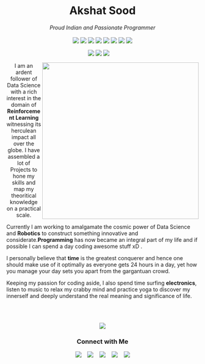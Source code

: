 <h1 align=center>Akshat Sood</h1>

<p align=center><em>Proud Indian and Passionate Programmer</em><br><br>
    <img src="https://img.shields.io/badge/Robotics-blueviolet">
    <img src="https://img.shields.io/badge/Python-blue">
    <img src="https://img.shields.io/badge/Reinforcement Learning-important">
    <img src="https://img.shields.io/badge/Javascript-yellow">
    <img src="https://img.shields.io/badge/ReactJS-critical">
    <img src="https://img.shields.io/badge/C++-blue">
    <img src="https://img.shields.io/badge/Docker-red">
    <img src="https://img.shields.io/badge/SQL-orange">
</p>

<p align=center>
    <img src="https://badges.pufler.dev/visits/akshatsood2249/akshatsood2249">
    <img src="https://badges.pufler.dev/repos/akshatsood2249">
    <a href="https://github.com/akshatsood2249?tab=followers" target="_blank"><img src="https://img.shields.io/github/followers/akshatsood2249.svg?style=social&label=Follow&maxAge=2592000"></a><span>&nbsp;&nbsp;&nbsp;&nbsp;&nbsp;</span>
<!--     <a href="https://GitHub.com/akshatsood2249/StrapDown.js/stargazers/" target="_blank"><img src="https://img.shields.io/github/stars/akshatsood2249/StrapDown.js.svg?style=social&label=Star&maxAge=2592000"></a><span>&nbsp;&nbsp;&nbsp;&nbsp;&nbsp;</span>
    <a href="https://GitHub.com/akshatsood2249/StrapDown.js/network/" target="_blank"><img src="https://img.shields.io/github/forks/akshatsood2249/StrapDown.js.svg?style=social&label=Fork&maxAge=2592000"></a> -->
</p>

<p align=center>
    <img src="https://remakelearning.org/wp-content/uploads/2020/01/122.gif" align=right width='410'>
I am an ardent follower of Data Science with a rich interest in the domain of <b>Reinforcement Learning</b> witnessing its herculean impact all over the globe. I have assembled a lot of Projects to hone my skills and map my theoritical knowledge on a practical scale. 
    
Currently I am working to amalgamate the cosmic power of Data Science and <b>Robotics</b> to construct something innovative and considerate.<b>Programming</b> has now became an integral part of my life and if possible I can spend a day coding awesome stuff xD . 

I personally believe that <b>time</b> is the greatest conquerer and hence one should make use of it optimally as everyone gets 24 hours in a day, yet how you manage your day sets you apart from the gargantuan crowd. 

Keeping my passion for coding aside, I also spend time surfing <b>electronics</b>, listen to music to relax my crabby mind and practice yoga to discover my innerself and deeply understand the real meaning and significance of life.
</p><br>

<p align=center>
<!--     <a href="https://github.com/akshatsood2249"><img src="https://github-readme-stats.vercel.app/api/top-langs/?username=akshatsood2249&layout=compact"></a> -->
    <br>
  <img align=center src="https://github-readme-stats.vercel.app/api?username=akshatsood2249&show_icons=true">
</p>

<h3 align=center> Connect with Me</h3>

<p align=center>
    <a href="https://www.facebook.com/akshatsood2249" target="_blank"><img src="https://cdn1.iconfinder.com/data/icons/logotypes/32/square-facebook-32.png"></a>&nbsp;&nbsp;&nbsp;
    <a href="https://www.instagram.com/akshatsood_209/" target="_blank"><img src="https://cdn4.iconfinder.com/data/icons/social-media-2146/512/25_social-32.png"></a>&nbsp;&nbsp;&nbsp;
    <a href="https://stackoverflow.com/users/story/13897142?newreg=d8c553c1073a4b44a9b2bba9c298eac7" target="_blank"><img src="https://cdn2.iconfinder.com/data/icons/social-icons-color/512/stackoverflow-32.png"></a>&nbsp;&nbsp;&nbsp;
    <a href="https://www.linkedin.com/in/akshatsood2249" target="_blank"><img src="https://cdn1.iconfinder.com/data/icons/logotypes/32/square-linkedin-32.png"></a>&nbsp;&nbsp;&nbsp;
    <a href="https://twitter.com/AkshatSood20" target="_blank"><img src="https://cdn3.iconfinder.com/data/icons/capsocial-round/500/twitter-32.png"></a>
</p>
